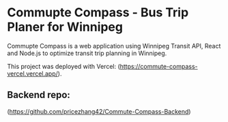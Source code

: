 # Commupte Compass - Bus Trip Planer for Winnipeg

Commupte Compass is a web application using Winnipeg Transit API, React and Node.js to optimize transit trip planning in Winnipeg.

This project was deployed with Vercel: 
(https://commute-compass-vercel.vercel.app/).

## Backend repo:

(https://github.com/pricezhang42/Commute-Compass-Backend)
